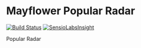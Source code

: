 Mayflower Popular Radar
=======================

[![Build Status](https://travis-ci.org/Mayflower/popular-radar.svg)](https://travis-ci.org/Mayflower/popular-radar)
[![SensioLabsInsight](https://insight.sensiolabs.com/projects/92962d25-e376-4aca-ba77-4462849b6541/mini.png)](https://insight.sensiolabs.com/projects/92962d25-e376-4aca-ba77-4462849b6541)

Popular Radar
